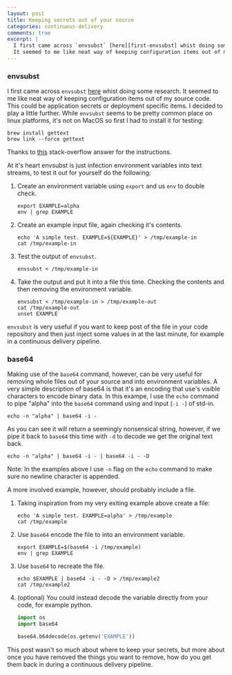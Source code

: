 ```yaml
---
layout: post
title: Keeping secrets out of your source
categories: continuous-delivery
comments: true
excerpt: |
  I first came across `envsubst` [here][first-envsubst] whist doing some research.
  It seemed to me like neat way of keeping configuration items out of my source code.
---
```


### envsubst

I first came across `envsubst` [here][first-envsubst] whist doing some research. It seemed to me like neat way of keeping configuration items out of my source code. This could be application secrets or deployment specific items. I decided to play a little further. While `envsubst` seems to be pretty common place on linux platforms, it's not on MacOS so first I had to install it for testing:

```
brew install gettext
brew link --force gettext
```

Thanks to [this][osx-install-envsubst] stack-overflow answer for the instructions.

At it's heart envsubst is just infection environment variables into text streams, to test it out for yourself do the following:

1. Create an environment variable using `export` and us `env` to double check.

   ```
   export EXAMPLE=alpha
   env | grep EXAMPLE
   ```

2. Create an example input file, again checking it's contents.

   ```
   echo 'A simple test. EXAMPLE=${EXAMPLE}' > /tmp/example-in
   cat /tmp/example-in
   ```

3. Test the output of `envsubst`.

   ```
   envsubst < /tmp/example-in
   ```

4. Take the output and put it into a file this time. Checking the contents and then removing the environment variable.

   ```
   envsubst < /tmp/example-in > /tmp/example-out
   cat /tmp/example-out
   unset EXAMPLE
   ```

`envsubst` is very useful if you want to keep post of the file in your code repository and then just inject some values in at the last minute, for example in a continuous delivery pipeline.

### base64

Making use of the `base64` command, however, can be very useful for removing whole files out of your source and into environment variables. A very simple description of base64 is that it's an encoding that use's visible characters to encode binary data. In this exampe, I use the `echo` command to pipe "alpha" into the `base64` command using and input (`-i -`) of std-in.

```
echo -n "alpha" | base64 -i -
```

As you can see it will return a seemingly nonsensical string, however, if we pipe it back to `base64` this time with `-d` to decode we get the original text back.

```
echo -n "alpha" | base64 -i - | base64 -i - -D
```

Note: In the examples above I use `-n` flag on the `echo` command to make sure no newline character is appended.

A more involved example, however, should probably include a file.

1. Taking inspiration from my very exiting example above create a file:

   ```
   echo 'A simple test. EXAMPLE=alpha' > /tmp/example
   cat /tmp/example
   ```

2. Use `base64` encode the file to into an environment variable.

   ```
   export EXAMPLE=$(base64 -i /tmp/example)
   env | grep EXAMPLE
   ```

3. Use `base64` to recreate the file.

   ```
   echo $EXAMPLE | base64 -i - -D > /tmp/example2
   cat /tmp/example2
   ```

4. (optional) You could instead decode the variable directly from your code,
   for example python.

   ```python
   import os
   import base64

   base64.b64decode(os.getenv('EXAMPLE'))
   ```

This post wasn't so much about where to keep your secrets, but more about once you have removed the things you want to remove, how do you get them back in during a continuous delivery pipeline.

[first-envsubst]: https://github.com/CrunchyData/crunchy-containers/blob/a9b7e21921b49e177b4b0e5769ce16ff5250ef93/examples/kube/statefulset/run.sh#L30
[osx-install-envsubst]: http://stackoverflow.com/a/37192554
